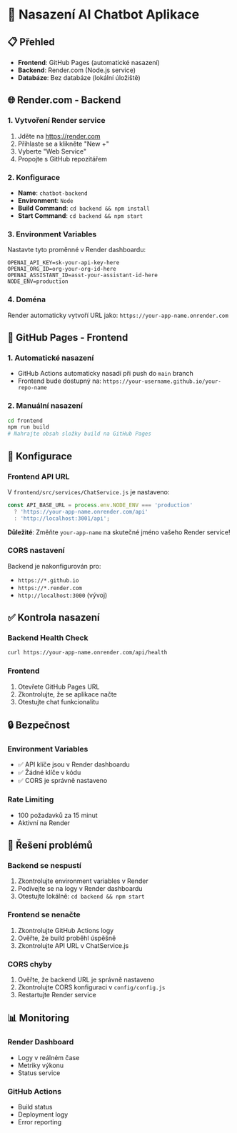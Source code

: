 # 🚀 Nasazení AI Chatbot Aplikace

## 📋 Přehled
- **Frontend**: GitHub Pages (automatické nasazení)
- **Backend**: Render.com (Node.js service)
- **Databáze**: Bez databáze (lokální úložiště)

## 🌐 Render.com - Backend

### 1. Vytvoření Render service
1. Jděte na https://render.com
2. Přihlaste se a klikněte "New +"
3. Vyberte "Web Service"
4. Propojte s GitHub repozitářem

### 2. Konfigurace
- **Name**: `chatbot-backend`
- **Environment**: `Node`
- **Build Command**: `cd backend && npm install`
- **Start Command**: `cd backend && npm start`

### 3. Environment Variables
Nastavte tyto proměnné v Render dashboardu:
```
OPENAI_API_KEY=sk-your-api-key-here
OPENAI_ORG_ID=org-your-org-id-here
OPENAI_ASSISTANT_ID=asst-your-assistant-id-here
NODE_ENV=production
```

### 4. Doména
Render automaticky vytvoří URL jako:
`https://your-app-name.onrender.com`

## 📱 GitHub Pages - Frontend

### 1. Automatické nasazení
- GitHub Actions automaticky nasadí při push do `main` branch
- Frontend bude dostupný na: `https://your-username.github.io/your-repo-name`

### 2. Manuální nasazení
```bash
cd frontend
npm run build
# Nahrajte obsah složky build na GitHub Pages
```

## 🔧 Konfigurace

### Frontend API URL
V `frontend/src/services/ChatService.js` je nastaveno:
```javascript
const API_BASE_URL = process.env.NODE_ENV === 'production'
  ? 'https://your-app-name.onrender.com/api'
  : 'http://localhost:3001/api';
```

**Důležité**: Změňte `your-app-name` na skutečné jméno vašeho Render service!

### CORS nastavení
Backend je nakonfigurován pro:
- `https://*.github.io`
- `https://*.render.com`
- `http://localhost:3000` (vývoj)

## ✅ Kontrola nasazení

### Backend Health Check
```bash
curl https://your-app-name.onrender.com/api/health
```

### Frontend
1. Otevřete GitHub Pages URL
2. Zkontrolujte, že se aplikace načte
3. Otestujte chat funkcionalitu

## 🔒 Bezpečnost

### Environment Variables
- ✅ API klíče jsou v Render dashboardu
- ✅ Žádné klíče v kódu
- ✅ CORS je správně nastaveno

### Rate Limiting
- 100 požadavků za 15 minut
- Aktivní na Render

## 🐛 Řešení problémů

### Backend se nespustí
1. Zkontrolujte environment variables v Render
2. Podívejte se na logy v Render dashboardu
3. Otestujte lokálně: `cd backend && npm start`

### Frontend se nenačte
1. Zkontrolujte GitHub Actions logy
2. Ověřte, že build proběhl úspěšně
3. Zkontrolujte API URL v ChatService.js

### CORS chyby
1. Ověřte, že backend URL je správně nastaveno
2. Zkontrolujte CORS konfiguraci v `config/config.js`
3. Restartujte Render service

## 📊 Monitoring

### Render Dashboard
- Logy v reálném čase
- Metriky výkonu
- Status service

### GitHub Actions
- Build status
- Deployment logy
- Error reporting 